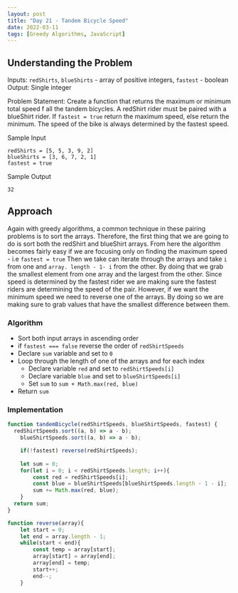 ```yaml
---
layout: post
title: "Day 21 - Tandem Bicycle Speed"
date: 2022-03-11
tags: [Greedy Algorithms, JavaScript]
---
```


## Understanding the Problem

Inputs: `redShirts`, `blueShirts` - array of positive integers, `fastest` - boolean
Output: Single integer

Problem Statement: Create a function that returns the maximum or minimum total speed f all the tandem bicycles. A redShirt rider must be paired with a blueShirt rider. If `fastest = true` return the maximum speed, else return the minimum. The speed of the bike is always determined by the fastest speed.

Sample Input
```
redShirts = [5, 5, 3, 9, 2]
blueShirts = [3, 6, 7, 2, 1]
fastest = true
```

Sample Output
```
32
```

## Approach

Again with greedy algorithms, a common technique in these pairing problems is to sort the arrays. Therefore, the first thing that we are going to do is sort both the redShirt and blueShirt arrays. From here the algorithm becomes fairly easy if we are focusing only on finding the maximum speed - i.e `fastest = true`
Then we take can iterate through the arrays and take `i` from one and `array. length - 1- i` from the other. By doing that we grab the smallest element from one array and the largest from the other. Since speed is determined by the fastest rider we are making sure the fastest riders are determining the speed of the pair. However, if we want the minimum speed we need to reverse one of the arrays. By doing so we are making sure to grab values that have the smallest difference between them. 

### Algorithm
* Sort both input arrays in ascending order
* if `fastest === false` reverse the order of `redShirtSpeeds`
* Declare `sum` variable and set to `0`
* Loop through the length of one of the arrays and for each index
  * Declare variable `red` and set to `redShirtSpeeds[i]`
  * Declare variable `blue` and set to `blueShirtSpeeds[i]`
  * Set `sum` to `sum + Math.max(red, blue)`
* Return `sum`

### Implementation

``` js
function tandemBicycle(redShirtSpeeds, blueShirtSpeeds, fastest) {
  redShirtSpeeds.sort((a, b) => a - b);
    blueShirtSpeeds.sort((a, b) => a - b);

    if(!fastest) reverse(redShirtSpeeds);
    
    let sum = 0;
    for(let i = 0; i < redShirtSpeeds.length; i++){
        const red = redShirtSpeeds[i];
        const blue = blueShirtSpeeds[blueShirtSpeeds.length - 1 - i];
        sum += Math.max(red, blue);
    }
  return sum;
}

function reverse(array){
    let start = 0;
    let end = array.length - 1;
    while(start < end){
        const temp = array[start];
        array[start] = array[end];
        array[end] = temp;
        start++;
        end--;
    }
```